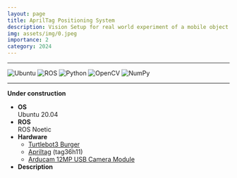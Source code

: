```yaml
---
layout: page
title: AprilTag Positioning System
description: Vision Setup for real world experiment of a mobile object rearrangement task
img: assets/img/0.jpeg
importance: 2
category: 2024
---
```


***
![Ubuntu](https://img.shields.io/badge/Ubuntu-E95420?style=for-the-badge&logo=ubuntu&logoColor=white)
![ROS](https://img.shields.io/badge/ROS-22314E?style=for-the-badge&logo=ROS&logoColor=white
)
![Python](https://img.shields.io/badge/Python-3776AB?style=for-the-badge&logo=python&logoColor=white)
![OpenCV](https://img.shields.io/badge/OpenCV-5C3EE8?style=for-the-badge&logo=opencv&logoColor=white)
![NumPy](https://img.shields.io/badge/numpy-%23013243.svg?style=for-the-badge&logo=numpy&logoColor=white)

***

**Under construction**
- **OS**\
  Ubuntu 20.04
- **ROS**\
  ROS Noetic
- **Hardware**
  - [Turtlebot3 Burger](https://emanual.robotis.com/docs/en/platform/turtlebot3/overview/)
  - [Apriltag](https://github.com/AprilRobotics/apriltag) (tag36h11)
  - [Arducam 12MP USB Camera Module](https://www.amazon.com/dp/B0C1G73QZD?psc=1&ref=ppx_yo2ov_dt_b_product_details)
- **Description**



  
  